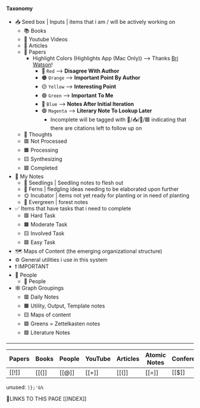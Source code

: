 


#### Taxonomy

-   📥️ Seed box | Inputs | items that i am / will be actively working on
    -   📚️ Books
    -   🎥️ Youtube Videos
    -   📰️ Articles
    -   📜️ Papers
        -   Highlight Colors (Highlights App (Mac Only)) --> Thanks [Bri Watson](https://publish.obsidian.md/bryan-jenks/Z/%40Brian+Watson)!
            -   🔴️ `Red` --> **Disagree With Author**
            -   🟠️ `Orange` --> **Important Point By Author**
            -   🟡️ `Yellow` --> **Interesting Point**
            -   🟢️ `Green` --> **Important To Me**
            -   🔵️ `Blue` --> **Notes After Initial Iteration**
            -   🟣️ `Magenta` --> **Literary Note To Lookup Later**
                -   Incomplete will be tagged with 🧠️/📥️/📜️/🟪️ indicating that there are citations left to follow up on
    -   💭️ Thoughts
    -   🟥️ Not Processed
    -   🟧️️ Processing
    -   🟨️ Synthesizing
    -   🟩️️ Completed
-   📝️ My Notes
    -   🌱️ Seedlings | Seedling notes to flesh out
    -   🌿️ Ferns | fledgling ideas needing to be elaborated upon further
    -   🌞️ Incubator | items not yet ready for planting or in need of planting
    -   🌲️ Evergreen | forest notes
-   ✅️ Items that have tasks that i need to complete
    -   🟥️ Hard Task
    -   🟧️️ Moderate Task
    -   🟨️ Involved Task
    -   🟩️️ Easy Task
-   🗺️ Maps of Content (the emerging organizational structure)
-   ⚙️ General utilities i use in this system
-   ❗️ IMPORTANT
-   👥️ People
    -   👤️ People
-   🕸️ Graph Groupings
    -   🟥️ Daily Notes
    -   🟧️ Utility, Output, Template notes
    -   🟨️ Maps of content
    -   🟩️ Greens = Zettelkasten notes
    -   🟪️ Literature Notes

---


| Papers | Books | People | YouTube | Articles | Atomic Notes | Conference |
| ------ | ----- | ------ | ------- | -------- | -------- | ---------- |
| [[!]]  | [[{]] | [[@]]  | [[+]]   | [[(]]    | [[=]]    |    [[$]]        |

unused: `)};'&%`






🔗LINKS TO THIS PAGE
[[INDEX]]

